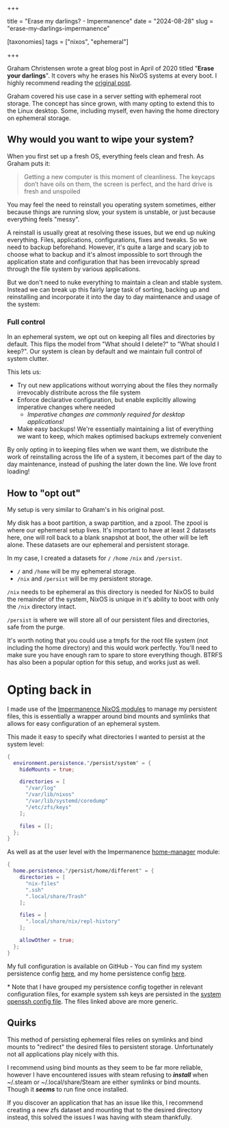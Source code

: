 +++

title = "Erase my darlings? - Impermanence"
date = "2024-08-28"
slug = "erase-my-darlings-impermanence"

[taxonomies]
  tags = ["nixos", "ephemeral"]

+++

Graham Christensen wrote a great blog post in April of 2020 titled "**Erase your darlings**". It covers why he erases his NixOS systems at every boot. I highly recommend reading the [original post](https://grahamc.com/blog/erase-your-darlings/).

Graham covered his use case in a server setting with ephemeral root storage. The concept has since grown, with many opting to extend this to the Linux desktop. Some, including myself, even having the home directory on ephemeral storage.

## Why would you want to wipe your system?

When you first set up a fresh OS, everything feels clean and fresh. As Graham puts it:

> Getting a new computer is this moment of cleanliness. The keycaps don’t have oils on them, the screen is perfect, and the hard drive is fresh and unspoiled

You may feel the need to reinstall you operating system sometimes, either because things are running slow, your system is unstable, or just because everything feels "messy".

A reinstall is usually great at resolving these issues, but we end up nuking everything. Files, applications, configurations, fixes and tweaks. So we need to backup beforehand. However, it's quite a large and scary job to choose what to backup and it's almost impossible to sort through the application state and configuration that has been irrevocably spread through the file system by various applications.

But we don't need to nuke everything to maintain a clean and stable system. Instead we can break up this fairly large task of sorting, backing up and reinstalling and incorporate it into the day to day maintenance and usage of the system:

### Full control

In an ephemeral system, we opt out on keeping all files and directories by default. This flips the model from "What should I delete?" to "What should I keep?". Our system is clean by default and we maintain full control of system clutter.

This lets us:
- Try out new applications without worrying about the files they normally irrevocably distribute across the file system
- Enforce declarative configuration, but enable explicitly allowing imperative changes where needed
  - *Imperative changes are commonly required for desktop applications!*
- Make easy backups! We're essentially maintaining a list of everything we want to keep, which makes optimised backups extremely convenient

By only opting in to keeping files when we want them, we distribute the work of reinstalling across the life of a system, it becomes part of the day to day maintenance, instead of pushing the later down the line. We love front loading!

## How to "opt out"

My setup is very similar to Graham's in his original post.

My disk has a boot partition, a swap partition, and a zpool. The zpool is where our ephemeral setup lives. It's important to have at least 2 datasets here, one will roll back to a blank snapshot at boot, the other will be left alone. These datasets are our ephemeral and persistent storage.

In my case, I created a datasets for `/` `/home` `/nix` and `/persist`.

- `/` and `/home` will be my ephemeral storage.
- `/nix` and `/persist` will be my persistent storage.

`/nix` needs to be ephemeral as this directory is needed for NixOS to build the remainder of the system, NixOS is unique in it's ability to boot with only the `/nix` directory intact.

`/persist` is where we will store all of our persistent files and directories, safe from the purge.

It's worth noting that you could use a tmpfs for the root file system (not including the home directory) and this would work perfectly. You'll need to make sure you have enough ram to spare to store everything though. BTRFS has also been a popular option for this setup, and works just as well.

# Opting back in

I made use of the [Impermanence NixOS modules](https://github.com/nix-community/impermanence) to manage my persistent files, this is essentially a wrapper around bind mounts and symlinks that allows for easy configuration of an ephemeral system.

This made it easy to specify what directories I wanted to persist at the system level:

```nix
{
  environment.persistence."/persist/system" = {
    hideMounts = true;

    directories = [
      "/var/log"
      "/var/lib/nixos"
      "/var/lib/systemd/coredump"
      "/etc/zfs/keys"
    ];

    files = [];
  };
}
```

As well as at the user level with the Impermanence [home-manager](https://github.com/nix-community/home-manager) module:

```nix
{
  home.persistence."/persist/home/different" = {
    directories = [
      "nix-files"
      ".ssh"
      ".local/share/Trash"
    ];

    files = [
      ".local/share/nix/repl-history"
    ];

    allowOther = true;
  };
}
```

My full configuration is available on GitHub - You can find my system persistence config [here](https://github.com/different-name/nix-files/blob/77263e0d9d8f0f8b8f15831a2b0d40dceab49451/system/common/global/persistence.nix), and my home persistence config [here](https://github.com/different-name/nix-files/blob/77263e0d9d8f0f8b8f15831a2b0d40dceab49451/home/common/global/persistence.nix).

\* Note that I have grouped my persistence config together in relevant configuration files, for example system ssh keys are persisted in the [system openssh config file](https://github.com/different-name/nix-files/blob/77263e0d9d8f0f8b8f15831a2b0d40dceab49451/system/common/global/services/openssh.nix). The files linked above are more generic.

## Quirks

This method of persisting ephemeral files relies on symlinks and bind mounts to "redirect" the desired files to persistent storage. Unfortunately not all applications play nicely with this.

I recommend using bind mounts as they seem to be far more reliable, however I have encountered issues with steam refusing to ***install*** when ~/.steam or ~/.local/share/Steam are either symlinks or bind mounts. Though it ***seems*** to run fine once installed.

If you discover an application that has an issue like this, I recommend creating a new zfs dataset and mounting that to the desired directory instead, this solved the issues I was having with steam thankfully.
